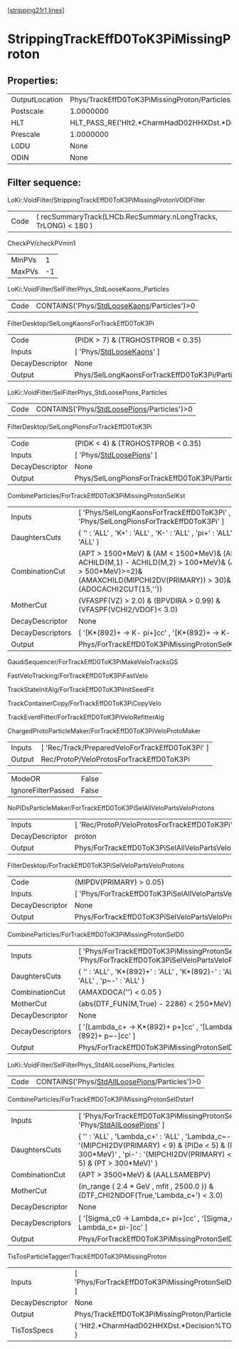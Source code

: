 [[stripping21r1 lines]](./stripping21r1-index)

# StrippingTrackEffD0ToK3PiMissingProton

## Properties:

|                |                                                    |
|----------------|----------------------------------------------------|
| OutputLocation | Phys/TrackEffD0ToK3PiMissingProton/Particles       |
| Postscale      | 1.0000000                                          |
| HLT            | HLT_PASS_RE('Hlt2.\*CharmHadD02HHXDst.\*Decision') |
| Prescale       | 1.0000000                                          |
| L0DU           | None                                               |
| ODIN           | None                                               |

## Filter sequence:

LoKi::VoidFilter/StrippingTrackEffD0ToK3PiMissingProtonVOIDFilter

|      |                                                                 |
|------|-----------------------------------------------------------------|
| Code | ( recSummaryTrack(LHCb.RecSummary.nLongTracks, TrLONG) \< 180 ) |

CheckPV/checkPVmin1

|        |     |
|--------|-----|
| MinPVs | 1   |
| MaxPVs | -1  |

LoKi::VoidFilter/SelFilterPhys_StdLooseKaons_Particles

|      |                                                                                              |
|------|----------------------------------------------------------------------------------------------|
| Code | CONTAINS('Phys/[StdLooseKaons](./stripping21r1-commonparticles-stdloosekaons)/Particles')\>0 |

FilterDesktop/SelLongKaonsForTrackEffD0ToK3Pi

|                 |                                                                             |
|-----------------|-----------------------------------------------------------------------------|
| Code            | (PIDK \> 7) & (TRGHOSTPROB \< 0.35)                                         |
| Inputs          | [ 'Phys/[StdLooseKaons](./stripping21r1-commonparticles-stdloosekaons)' ] |
| DecayDescriptor | None                                                                        |
| Output          | Phys/SelLongKaonsForTrackEffD0ToK3Pi/Particles                              |

LoKi::VoidFilter/SelFilterPhys_StdLoosePions_Particles

|      |                                                                                              |
|------|----------------------------------------------------------------------------------------------|
| Code | CONTAINS('Phys/[StdLoosePions](./stripping21r1-commonparticles-stdloosepions)/Particles')\>0 |

FilterDesktop/SelLongPionsForTrackEffD0ToK3Pi

|                 |                                                                             |
|-----------------|-----------------------------------------------------------------------------|
| Code            | (PIDK \< 4) & (TRGHOSTPROB \< 0.35)                                         |
| Inputs          | [ 'Phys/[StdLoosePions](./stripping21r1-commonparticles-stdloosepions)' ] |
| DecayDescriptor | None                                                                        |
| Output          | Phys/SelLongPionsForTrackEffD0ToK3Pi/Particles                              |

CombineParticles/ForTrackEffD0ToK3PiMissingProtonSelKst

|                  |                                                                                                                                                                                |
|------------------|--------------------------------------------------------------------------------------------------------------------------------------------------------------------------------|
| Inputs           | [ 'Phys/SelLongKaonsForTrackEffD0ToK3Pi' , 'Phys/SelLongPionsForTrackEffD0ToK3Pi' ]                                                                                          |
| DaughtersCuts    | { '' : 'ALL' , 'K+' : 'ALL' , 'K-' : 'ALL' , 'pi+' : 'ALL' , 'pi-' : 'ALL' }                                                                                                   |
| CombinationCut   | (APT \> 1500\*MeV) & (AM \< 1500\*MeV)& (AM - ACHILD(M,1) - ACHILD(M,2) \> 100\*MeV)& (ANUM(PT \> 500\*MeV)\>=2)& (AMAXCHILD(MIPCHI2DV(PRIMARY)) \> 30)& (ADOCACHI2CUT(15,'')) |
| MotherCut        | (VFASPF(VZ) \> 2.0) & (BPVDIRA \> 0.99) & (VFASPF(VCHI2/VDOF)\< 3.0)                                                                                                           |
| DecayDescriptor  | None                                                                                                                                                                           |
| DecayDescriptors | [ '[K\*(892)+ -\> K- pi+]cc' , '[K\*(892)+ -\> K- pi-]cc' ]                                                                                                              |
| Output           | Phys/ForTrackEffD0ToK3PiMissingProtonSelKst/Particles                                                                                                                          |

GaudiSequencer/ForTrackEffD0ToK3PiMakeVeloTracksGS

FastVeloTracking/ForTrackEffD0ToK3PiFastVelo

TrackStateInitAlg/ForTrackEffD0ToK3PiInitSeedFit

TrackContainerCopy/ForTrackEffD0ToK3PiCopyVelo

TrackEventFitter/ForTrackEffD0ToK3PiVeloRefitterAlg

ChargedProtoParticleMaker/ForTrackEffD0ToK3PiVeloProtoMaker

|        |                                                   |
|--------|---------------------------------------------------|
| Inputs | [ 'Rec/Track/PreparedVeloForTrackEffD0ToK3Pi' ] |
| Output | Rec/ProtoP/VeloProtosForTrackEffD0ToK3Pi          |

|                    |       |
|--------------------|-------|
| ModeOR             | False |
| IgnoreFilterPassed | False |

NoPIDsParticleMaker/ForTrackEffD0ToK3PiSelAllVeloPartsVeloProtons

|                 |                                                              |
|-----------------|--------------------------------------------------------------|
| Inputs          | [ 'Rec/ProtoP/VeloProtosForTrackEffD0ToK3Pi' ]             |
| DecayDescriptor | proton                                                       |
| Output          | Phys/ForTrackEffD0ToK3PiSelAllVeloPartsVeloProtons/Particles |

FilterDesktop/ForTrackEffD0ToK3PiSelVeloPartsVeloProtons

|                 |                                                            |
|-----------------|------------------------------------------------------------|
| Code            | (MIPDV(PRIMARY) \> 0.05)                                   |
| Inputs          | [ 'Phys/ForTrackEffD0ToK3PiSelAllVeloPartsVeloProtons' ] |
| DecayDescriptor | None                                                       |
| Output          | Phys/ForTrackEffD0ToK3PiSelVeloPartsVeloProtons/Particles  |

CombineParticles/ForTrackEffD0ToK3PiMissingProtonSelD0

|                  |                                                                                                         |
|------------------|---------------------------------------------------------------------------------------------------------|
| Inputs           | [ 'Phys/ForTrackEffD0ToK3PiMissingProtonSelKst' , 'Phys/ForTrackEffD0ToK3PiSelVeloPartsVeloProtons' ] |
| DaughtersCuts    | { '' : 'ALL' , 'K\*(892)+' : 'ALL' , 'K\*(892)-' : 'ALL' , 'p+' : 'ALL' , 'p~-' : 'ALL' }               |
| CombinationCut   | (AMAXDOCA('') \< 0.05 )                                                                                 |
| MotherCut        | (abs(DTF_FUN(M,True) - 2286) \< 250\*MeV)                                                               |
| DecayDescriptor  | None                                                                                                    |
| DecayDescriptors | [ '[Lambda_c+ -\> K\*(892)+ p+]cc' , '[Lambda_c+ -\> K\*(892)+ p~-]cc' ]                          |
| Output           | Phys/ForTrackEffD0ToK3PiMissingProtonSelD0/Particles                                                    |

LoKi::VoidFilter/SelFilterPhys_StdAllLoosePions_Particles

|      |                                                                                                    |
|------|----------------------------------------------------------------------------------------------------|
| Code | CONTAINS('Phys/[StdAllLoosePions](./stripping21r1-commonparticles-stdallloosepions)/Particles')\>0 |

CombineParticles/ForTrackEffD0ToK3PiMissingProtonSelDstarf

|                  |                                                                                                                                                                                                           |
|------------------|-----------------------------------------------------------------------------------------------------------------------------------------------------------------------------------------------------------|
| Inputs           | [ 'Phys/ForTrackEffD0ToK3PiMissingProtonSelD0' , 'Phys/[StdAllLoosePions](./stripping21r1-commonparticles-stdallloosepions)' ]                                                                          |
| DaughtersCuts    | { '' : 'ALL' , 'Lambda_c+' : 'ALL' , 'Lambda_c~-' : 'ALL' , 'pi+' : '(MIPCHI2DV(PRIMARY) \< 9) & (PIDe \< 5) & (PT \> 300\*MeV)' , 'pi-' : '(MIPCHI2DV(PRIMARY) \< 9) & (PIDe \< 5) & (PT \> 300\*MeV)' } |
| CombinationCut   | (APT \> 3500\*MeV) & (AALLSAMEBPV)                                                                                                                                                                        |
| MotherCut        | (in_range ( 2.4 \* GeV , mfit , 2500.0 )) & (DTF_CHI2NDOF(True,'Lambda_c+') \< 3.0)                                                                                                                       |
| DecayDescriptor  | None                                                                                                                                                                                                      |
| DecayDescriptors | [ '[Sigma_c0 -\> Lambda_c+ pi+]cc' , '[Sigma_c0 -\> Lambda_c+ pi-]cc' ]                                                                                                                             |
| Output           | Phys/ForTrackEffD0ToK3PiMissingProtonSelDstarf/Particles                                                                                                                                                  |

TisTosParticleTagger/TrackEffD0ToK3PiMissingProton

|                 |                                                        |
|-----------------|--------------------------------------------------------|
| Inputs          | [ 'Phys/ForTrackEffD0ToK3PiMissingProtonSelDstarf' ] |
| DecayDescriptor | None                                                   |
| Output          | Phys/TrackEffD0ToK3PiMissingProton/Particles           |
| TisTosSpecs     | { 'Hlt2.\*CharmHadD02HHXDst.\*Decision%TOS' : 0 }      |
